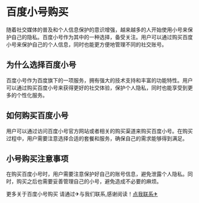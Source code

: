 # 百度小号购买

随着社交媒体的普及和个人信息保护的意识增强，越来越多的人开始使用小号来保护自己的隐私。百度小号作为其中的一种选择，备受关注。用户可以通过购买百度小号来保护自己的个人信息，同时也能更方便地管理不同的社交账号。

## 为什么选择百度小号

百度小号作为百度旗下的一项服务，拥有强大的技术支持和丰富的功能特性。用户可以通过购买百度小号来获得更好的社交体验，保护个人隐私，同时也能享受到更多的个性化服务。

## 如何购买百度小号

用户可以通过访问百度小号官方网站或者相关的购买渠道来购买百度小号。在购买过程中，用户需要注意选择合适的套餐和服务，确保自己的需求能够得到满足。

## 小号购买注意事项

在购买百度小号时，用户需要注意保护好自己的账号信息，避免泄露个人隐私。同时，购买之后也需要妥善管理自己的小号，避免造成不必要的麻烦。

更多关于百度小号购买 请通过✈与我们联系,感谢阅读！[点我联系✈](https://plus.G208.com)